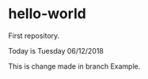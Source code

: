 # hello-world
First repository.

Today is Tuesday 06/12/2018

This is change made in branch Example.
